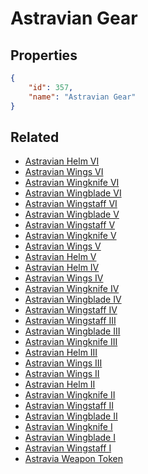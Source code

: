 # Astravian Gear

<no description available>

## Properties

```json
{
    "id": 357,
    "name": "Astravian Gear"
}
```

## Related

- [Astravian Helm VI](../items/20467-astravian-helm-vi.md)
- [Astravian Wings VI](../items/20472-astravian-wings-vi.md)
- [Astravian Wingknife VI](../items/20477-astravian-wingknife-vi.md)
- [Astravian Wingblade VI](../items/20484-astravian-wingblade-vi.md)
- [Astravian Wingstaff VI](../items/20490-astravian-wingstaff-vi.md)
- [Astravian Wingblade V](../items/20483-astravian-wingblade-v.md)
- [Astravian Wingstaff V](../items/20489-astravian-wingstaff-v.md)
- [Astravian Wingknife V](../items/20476-astravian-wingknife-v.md)
- [Astravian Wings V](../items/20471-astravian-wings-v.md)
- [Astravian Helm V](../items/20466-astravian-helm-v.md)
- [Astravian Helm IV](../items/20465-astravian-helm-iv.md)
- [Astravian Wings IV](../items/20470-astravian-wings-iv.md)
- [Astravian Wingknife IV](../items/20475-astravian-wingknife-iv.md)
- [Astravian Wingblade IV](../items/20482-astravian-wingblade-iv.md)
- [Astravian Wingstaff IV](../items/20488-astravian-wingstaff-iv.md)
- [Astravian Wingstaff III](../items/20487-astravian-wingstaff-iii.md)
- [Astravian Wingblade III](../items/20481-astravian-wingblade-iii.md)
- [Astravian Wingknife III](../items/20474-astravian-wingknife-iii.md)
- [Astravian Helm III](../items/20464-astravian-helm-iii.md)
- [Astravian Wings III](../items/20469-astravian-wings-iii.md)
- [Astravian Wings II](../items/20468-astravian-wings-ii.md)
- [Astravian Helm II](../items/20463-astravian-helm-ii.md)
- [Astravian Wingknife II](../items/20473-astravian-wingknife-ii.md)
- [Astravian Wingstaff II](../items/20486-astravian-wingstaff-ii.md)
- [Astravian Wingblade II](../items/20480-astravian-wingblade-ii.md)
- [Astravian Wingknife I](../items/20478-astravian-wingknife-i.md)
- [Astravian Wingblade I](../items/20479-astravian-wingblade-i.md)
- [Astravian Wingstaff I](../items/20485-astravian-wingstaff-i.md)
- [Astravia Weapon Token](../items/20445-astravia-weapon-token.md)

